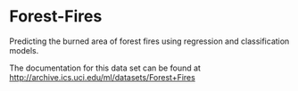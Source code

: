 # Forest-Fires
Predicting the burned area of forest fires using regression and classification models. 

The documentation for this data set can be found at http://archive.ics.uci.edu/ml/datasets/Forest+Fires
